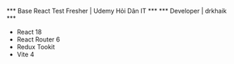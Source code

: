 *** Base React Test Fresher | Udemy Hỏi Dân IT ***
*** Developer | drkhaik ***
- React 18
- React Router 6
- Redux Tookit
- Vite 4